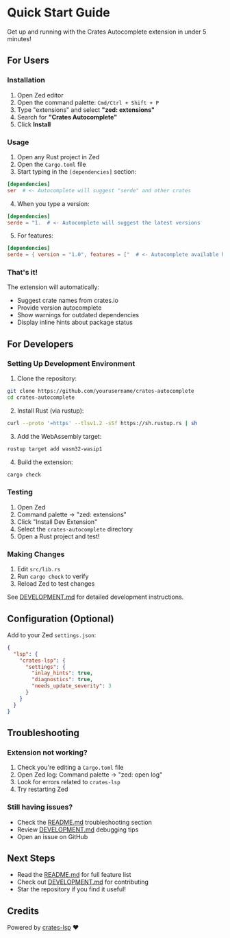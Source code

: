 # Quick Start Guide

Get up and running with the Crates Autocomplete extension in under 5 minutes!

## For Users

### Installation

1. Open Zed editor
2. Open the command palette: `Cmd/Ctrl + Shift + P`
3. Type "extensions" and select **"zed: extensions"**
4. Search for **"Crates Autocomplete"**
5. Click **Install**

### Usage

1. Open any Rust project in Zed
2. Open the `Cargo.toml` file
3. Start typing in the `[dependencies]` section:

```toml
[dependencies]
ser  # <- Autocomplete will suggest "serde" and other crates
```

4. When you type a version:

```toml
[dependencies]
serde = "1.  # <- Autocomplete will suggest the latest versions
```

5. For features:

```toml
[dependencies]
serde = { version = "1.0", features = ["  # <- Autocomplete available here
```

### That's it!

The extension will automatically:
- Suggest crate names from crates.io
- Provide version autocomplete
- Show warnings for outdated dependencies
- Display inline hints about package status

## For Developers

### Setting Up Development Environment

1. Clone the repository:
```bash
git clone https://github.com/yourusername/crates-autocomplete
cd crates-autocomplete
```

2. Install Rust (via rustup):
```bash
curl --proto '=https' --tlsv1.2 -sSf https://sh.rustup.rs | sh
```

3. Add the WebAssembly target:
```bash
rustup target add wasm32-wasip1
```

4. Build the extension:
```bash
cargo check
```

### Testing

1. Open Zed
2. Command palette → "zed: extensions"
3. Click "Install Dev Extension"
4. Select the `crates-autocomplete` directory
5. Open a Rust project and test!

### Making Changes

1. Edit `src/lib.rs`
2. Run `cargo check` to verify
3. Reload Zed to test changes

See [DEVELOPMENT.md](DEVELOPMENT.md) for detailed development instructions.

## Configuration (Optional)

Add to your Zed `settings.json`:

```json
{
  "lsp": {
    "crates-lsp": {
      "settings": {
        "inlay_hints": true,
        "diagnostics": true,
        "needs_update_severity": 3
      }
    }
  }
}
```

## Troubleshooting

### Extension not working?

1. Check you're editing a `Cargo.toml` file
2. Open Zed log: Command palette → "zed: open log"
3. Look for errors related to `crates-lsp`
4. Try restarting Zed

### Still having issues?

- Check the [README.md](README.md) troubleshooting section
- Review [DEVELOPMENT.md](DEVELOPMENT.md) debugging tips
- Open an issue on GitHub

## Next Steps

- Read the [README.md](README.md) for full feature list
- Check out [DEVELOPMENT.md](DEVELOPMENT.md) for contributing
- Star the repository if you find it useful!

## Credits

Powered by [crates-lsp](https://github.com/MathiasPius/crates-lsp) ❤️
